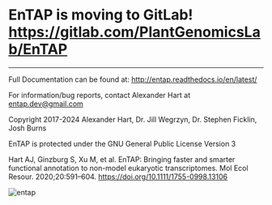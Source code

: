 # EnTAP is moving to GitLab! https://gitlab.com/PlantGenomicsLab/EnTAP


---
Full Documentation can be found at:
http://entap.readthedocs.io/en/latest/

For information/bug reports, contact Alexander Hart at entap.dev@gmail.com

Copyright 2017-2024
Alexander Hart, Dr. Jill Wegrzyn, Dr. Stephen Ficklin, Josh Burns

EnTAP is protected under the GNU General Public License Version 3

Hart AJ, Ginzburg S, Xu M, et al. EnTAP: Bringing faster and smarter functional annotation to non-model eukaryotic transcriptomes. Mol Ecol Resour. 2020;20:591–604. https://doi.org/10.1111/1755-0998.13106

![entap](docs/source/ENTAP_white_50.jpg?raw=true)
